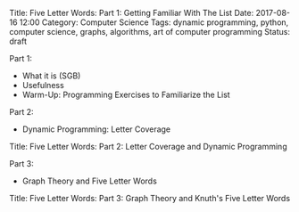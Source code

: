Title: Five Letter Words: Part 1: Getting Familiar With The List
Date: 2017-08-16 12:00
Category: Computer Science
Tags: dynamic programming, python, computer science, graphs, algorithms, art of computer programming
Status: draft

Part 1:
* What it is (SGB)
* Usefulness
* Warm-Up: Programming Exercises to Familiarize the List

Part 2:
* Dynamic Programming: Letter Coverage

Title: Five Letter Words: Part 2: Letter Coverage and Dynamic Programming

Part 3:
* Graph Theory and Five Letter Words

Title: Five Letter Words: Part 3: Graph Theory and Knuth's Five Letter Words



